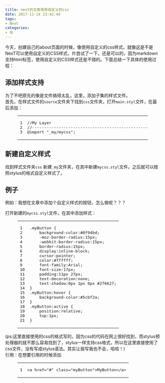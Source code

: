 ```yaml
---
title: next的文章使用自定义的css
date: 2017-11-14 23:42:44
tags:
- Next
categories:
- 杂
---
```




<p>  今天，创建自己的about页面的时候，像使用自定义的css样式，就像这是不是NexT可以使用自定义的CSS样式，片尝试了一下，还是可以的，因为markdown支持html标签，使用自定义的CSS样式还是不错的。下面总结一下具体的使用过程：</p>
<h2 id="添加样式支持"><a href="#添加样式支持" class="headerlink" title="添加样式支持"></a>添加样式支持</h2><p>  为了不吧原先的像是文件搞得太乱，这里，添加子集的样式文件。<br>  首先，在样式文件的<code>source</code>文件夹下找到<code>css</code>文件夹，打开<code>main.styl</code>文件，在最后添加：</p>
<figure class="highlight plain"><table><tr><td class="gutter"><pre><div class="line">1</div><div class="line">2</div><div class="line">3</div></pre></td><td class="code"><pre><div class="line">//My Layer</div><div class="line">//--------------------------------------------------</div><div class="line">@import &quot;_my/mycss&quot;;</div></pre></td></tr></table></figure>
<h2 id="新建自定义样式"><a href="#新建自定义样式" class="headerlink" title="新建自定义样式"></a>新建自定义样式</h2><p>找到样式文件夹<code>css</code> 新建<code>_my</code>文件夹，在其中新建<code>mycss.styl</code>文件，之后就可以按照stylus的格式自定义样式了。</p>
<h2 id="例子"><a href="#例子" class="headerlink" title="例子"></a>例子</h2><p>例如：我想在文章中添加个自定义样式的按钮，怎么做呢？？？</p>
<p>打开新建的<code>mycss.styl</code>文件，在其中添加样式：</p>
<figure class="highlight plain"><table><tr><td class="gutter"><pre><div class="line">1</div><div class="line">2</div><div class="line">3</div><div class="line">4</div><div class="line">5</div><div class="line">6</div><div class="line">7</div><div class="line">8</div><div class="line">9</div><div class="line">10</div><div class="line">11</div><div class="line">12</div><div class="line">13</div><div class="line">14</div><div class="line">15</div><div class="line">16</div><div class="line">17</div><div class="line">18</div><div class="line">19</div><div class="line">20</div><div class="line">21</div></pre></td><td class="code"><pre><div class="line">.myButton &#123;</div><div class="line">    background-color:#0f94bd;</div><div class="line">    -moz-border-radius:15px;</div><div class="line">    -webkit-border-radius:15px;</div><div class="line">    border-radius:15px;</div><div class="line">    display:inline-block;</div><div class="line">    cursor:pointer;</div><div class="line">    color:#ffffff;</div><div class="line">    font-family:Arial;</div><div class="line">    font-size:17px;</div><div class="line">    padding:11px 27px;</div><div class="line">    text-decoration:none;</div><div class="line">    text-shadow:0px 1px 0px #2f6627;</div><div class="line">&#125;</div><div class="line">.myButton:hover &#123;</div><div class="line">    background-color:#5cbf2a;</div><div class="line">&#125;</div><div class="line">.myButton:active &#123;</div><div class="line">    position:relative;</div><div class="line">    top:1px;</div><div class="line">&#125;</div></pre></td></tr></table></figure>
<p>(ps:这里直接使用的css的格式写的，因为css的代码在网上很好找到，而stylus预处理器的就不那么容易找到了，stylus一样支持css格式，所以在这里直接使用了css文件，没有写成stylus语法。其实让我写我也不会，哈哈！)<br>  引用：在想要引用的时候添加<br><figure class="highlight plain"><table><tr><td class="gutter"><pre><div class="line">1</div></pre></td><td class="code"><pre><div class="line">&lt;a href=&quot;#&quot; class=&quot;myButton&quot;&gt;MyButton&lt;/a&gt;</div></pre></td></tr></table></figure></p>

<!-- 具体示例可参考本博客内的{% post_link 游戏网络开发二之数据的发送与接收 此篇文章 %}, 
此文中的代码段样式都是用Gad的两个css控制的,
所以跟我其他文章的代码段样式都不同. -->